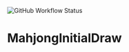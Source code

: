 ![GitHub Workflow Status](https://github.com/emegon/MahjongInitialDraw/actions/workflows/gh-pages.yml/badge.svg)

# MahjongInitialDraw
